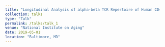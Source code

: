 ```yaml
---
title: "Longitudinal Analysis of alpha-beta TCR Repertoire of Human CD4+ and CD8+ T-cells reveals distinct age-associated changes"
collection: talks
type: "Talk"
permalink: /talks/talk_1
venue: "National Institute on Aging"
date: 2019-05-01
location: "Baltimore, MD"
---
```

